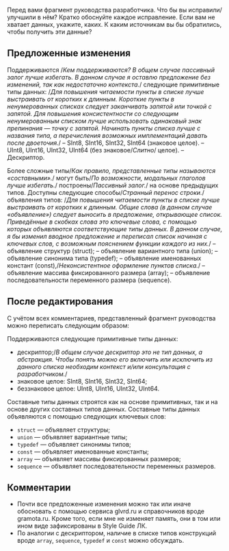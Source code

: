 Перед вами фрагмент руководства разработчика.
Что бы вы исправили/улучшили в нём? Кратко обоснуйте каждое исправление.
Если вам не хватает данных, укажите, каких. К каким источникам вы бы обратились, чтобы получить эти данные?

## Предложенные изменения

Поддерживаются /*Кем поддерживаются? В общем случае пассивный залог лучше избегать. В данном случае я оставлю предложение без изменений, так как недостаточно контекста.*/ следующие примитивные типы данных:
/*Для повышения читаемости пункты в списке лучше выстраивать от коротких к длинным. Короткие пункты в ненумерованных списках следует заканчивать запятой или точкой с запятой. Для повышения консистентности со следующим ненумерованным списком лучше использовать одинаковый знак препинания — точку с запятой. Начинать пункты списка лучше с названия типа, а перечисления возможных имплементаций давать после двоеточия.*/
– SInt8, SInt16, SInt32, SInt64 (знаковое целое).
– UInt8, UInt16, UInt32, UInt64 (без знаковое/*Слитно*/ целое).
– Дескриптор.

Более сложные типы/*Как правило, представленные типы называются «составными».*/ могут быть/*По возможности, модальных глаголов лучше избегать.*/ построены/*Пассивный залог.*/ на основе предыдущих типов. Доступны следующие способы/*Странный перенос строки.*/
объявления типов:
/*Для повышения читаемости пункты в списке лучше выстраивать от коротких к длинным. Общие слова (в данном случае «объявление») следует выносить в предложение, открывающее список. Приведённые в скобках слова это *ключевые слова*, с помощью которых объявляются соответствующие типы данных. В данном случае, я бы изменил вводное предложение и переписал список начиная с ключевых слов, с возможным пояснением функции каждого из них.*/
– объявление структур (struct);
– объявление вариантного типа (union);
– объявление синонима типа (typedef);
– объявление именованных констант (const),/*Неконсистентное оформление пунктов списка.*/
– объявление массива фиксированного размера (array);
– объявление последовательности переменного размера (sequence).

## После редактирования

С учётом всех комментариев, представленный фрагмент руководства можно переписать следующим образом:

Поддерживаются следующие примитивные типы данных:
* дескриптор;/*В общем случае дескриптор это не тип данных, а абстракция. Чтобы понять можно его включить или исключить из данного списка необходим контекст и/или консультация с разработчиком.*/
* знаковое целое: SInt8, SInt16, SInt32, SInt64;
* беззнаковое целое: UInt8, UInt16, UInt32, UInt64.

Составные типы данных строятся как на основе примитивных, так и на основе других составных типов данных. Составные типы данных объявляются с помощью следующих ключевых слов:
* `struct` — объявляет структуры;
* `union` — объявляет вариантные типы;
* `typedef` — объявляет синонимы типов;
* `const` — объявляет именованные константы;
* `array` — объявляет массивы фиксированных размеров;
* `sequence` — объявляет последовательности переменных размеров.

## Комментарии
* Почти все предложенные изменения можно так или иначе обосновать с помощью сервиса glvrd.ru и справочников вроде gramota.ru. Кроме того, если мне не изменяет память, они в том или ином виде зафиксированы в Style Guide ЛК.
* По аналогии с дескриптором, наличие в списке типов конструкций вроде `array`, `sequence`, `typedef` и `const` можно обсуждать.